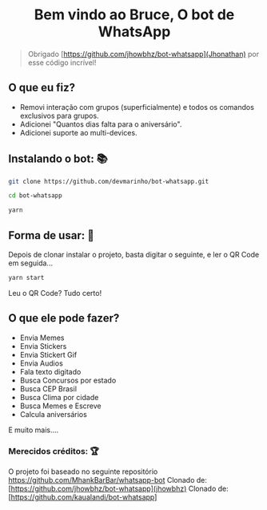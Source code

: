 
<h1 align="center">Bem vindo ao Bruce, O bot de WhatsApp</h1>

> Obrigado [https://github.com/jhowbhz/bot-whatsapp](Jhonathan) por esse código incrível!


## O que eu fiz?

- Removi interação com grupos (superficialmente) e todos os comandos exclusivos para grupos.
- Adicionei "Quantos dias falta para o aniversário".
- Adicionei suporte ao multi-devices.

## Instalando o bot: 📚

```bash
git clone https://github.com/devmarinho/bot-whatsapp.git
```

```bash
cd bot-whatsapp
```

```bash
yarn
```

## Forma de usar: 💫

Depois de clonar instalar o projeto, basta digitar o seguinte, e ler o QR Code em seguida... 

```bash
yarn start
```

Leu o QR Code? Tudo certo!

## O que ele pode fazer?

- Envia Memes
- Envia Stickers
- Envia Stickert Gif
- Envia Audios
- Fala texto digitado
- Busca Concursos por estado
- Busca CEP Brasil
- Busca Clima por cidade
- Busca Memes e Escreve
- Calcula aniversários

E muito mais....


### Merecidos créditos: 🏆

O projeto foi baseado no seguinte repositório https://github.com/MhankBarBar/whatsapp-bot
Clonado de: [https://github.com/jhowbhz/bot-whatsapp](jhowbhz)
Clonado de: [https://github.com/kaualandi/bot-whatsapp]
